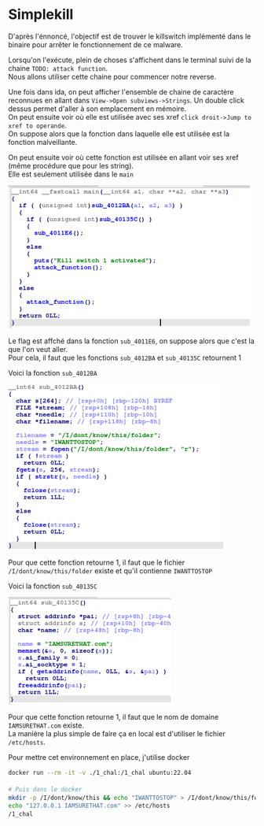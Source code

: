 # Simplekill

D'après l'énnoncé, l'objectif est de trouver le killswitch implémenté dans le binaire pour arrêter le fonctionnement de ce malware.

Lorsqu'on l'exécute, plein de choses s'affichent dans le terminal suivi de la chaine `TODO: attack function`.  
Nous allons utiliser cette chaine pour commencer notre reverse.

Une fois dans ida, on peut afficher l'ensemble de chaine de caractère reconnues en allant dans `View->Open subviews->Strings`. Un double click dessus permet d'aller à son emplacement en mémoire.  
On peut ensuite voir où elle est utilisée avec ses xref `click droit->Jump to xref to operande`.  
On suppose alors que la fonction dans laquelle elle est utilisée est la fonction malveillante.

On peut ensuite voir où cette fonction est utilisée en allant voir ses xref (même procédure que pour les string).  
Elle est seulement utilisée dans le `main`

![alt text](imgs/image.png)

Le flag est affché dans la fonction `sub_4011E6`, on suppose alors que c'est la que l'on veut aller.  
Pour cela, il faut que les fonctions `sub_4012BA` et `sub_40135C` retournent 1

Voici la fonction `sub_4012BA`

![alt text](imgs/image-1.png)

Pour que cette fonction retourne 1, il faut que le fichier `/I/dont/know/this/folder` existe et qu'il contienne `IWANTTOSTOP`


Voici la fonction `sub_40135C`

![alt text](imgs/image-2.png)

Pour que cette fonction retourne 1, il faut que le nom de domaine `IAMSURETHAT.com` existe.  
La manière la plus simple de faire ça en local est d'utiliser le fichier `/etc/hosts`.

Pour mettre cet environnement en place, j'utilise docker

```bash
docker run --rm -it -v ./1_chal:/1_chal ubuntu:22.04

# Puis dans le docker
mkdir -p /I/dont/know/this && echo "IWANTTOSTOP" > /I/dont/know/this/folder
echo "127.0.0.1 IAMSURETHAT.com" >> /etc/hosts
/1_chal
```